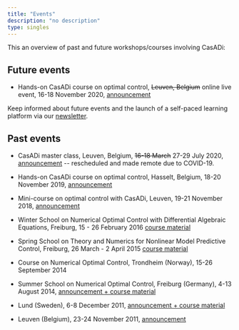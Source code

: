 ```yaml
---
title: "Events"
description: "no description"
type: singles
---
```


This an overview of past and future workshops/courses involving CasADi:

## Future events
 * Hands-on CasADi course on optimal control, ~~Leuven, Belgium~~ online live event, 16-18 November 2020, [announcement](http://ocp2020.casadi.org)

Keep informed about future events and the launch of a self-paced learning platform via our <a href="https://forms.gle/9v1HKPYZDHcBYMXNA">newsletter</a>.


## Past events
 * CasADi master class, Leuven, Belgium, ~~16-18 March~~ 27-29 July 2020, [announcement](http://master2020.casadi.org) -- rescheduled and made remote due to COVID-19.

 * Hands-on CasADi course on optimal control, Hasselt, Belgium, 18-20 November 2019, [announcement](http://hasselt2019.casadi.org)

 * Mini-course on optimal control with CasADi, Leuven, 19-21 November 2018, [announcement](http://leuven2018.casadi.org)
 * Winter School on Numerical Optimal Control with Differential Algebraic Equations, Freiburg, 15 - 26 February 2016 [course material](http://www.syscop.de/teaching/ws2015/nocdae)
 * Spring School on Theory and Numerics for Nonlinear Model Predictive Control, Freiburg, 26 March - 2 April 2015 [course material](https://www.syscop.de/event/tempo-spring-school/)
 * Course on Numerical Optimal Control, Trondheim (Norway), 15-26 September 2014
 * Summer School on Numerical Optimal Control, Freiburg (Germany), 4-13 August 2014, [announcement + course material](http://imtek.de/professuren/systemtheorie/events/summerschool)
 * Lund (Sweden), 6-8 December 2011, [announcement + course material](http://www.control.lth.se/Education/DoctorateProgram/optimization-with-casadi.html)
 * Leuven (Belgium), 23-24 November 2011, [announcement](http://www.kuleuven.be/optec/casadi-course)
